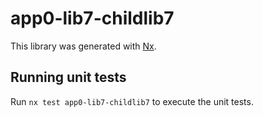# app0-lib7-childlib7

This library was generated with [Nx](https://nx.dev).

## Running unit tests

Run `nx test app0-lib7-childlib7` to execute the unit tests.
